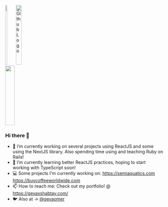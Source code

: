 <div style="display:inline-block; ">
<img style="display:inline" width="20%" height='190px' src="https://pbs.twimg.com/profile_images/1258834027336867841/jhpubSSD_400x400.jpg">

<img style="display:inline" width="35%" height="190px" src="https://scontent.ftlv4-1.fna.fbcdn.net/v/t1.0-9/79371878_1031791383837254_7836361272584044544_o.jpg?_nc_cat=103&_nc_sid=cdbe9c&_nc_ohc=xw2A6ToPvmMAX-w-fdH&_nc_ht=scontent.ftlv4-1.fna&oh=ee53efeadcbad89e584c59a5b2d0b6ba&oe=5F3B4D09" title="Github Logo">

<img style='display:inline' width="45%" height="190px" src="https://scontent.ftlv4-1.fna.fbcdn.net/v/t1.0-9/80665729_1031792323837160_5754642627676864512_o.jpg?_nc_cat=108&_nc_sid=cdbe9c&_nc_ohc=kYrRgAoZcPcAX98fKSS&_nc_ht=scontent.ftlv4-1.fna&oh=19bef4a86609d9277a912a817daf45d9&oe=5F39D441" >


</div>

### Hi there 👋

- 🔭 I’m currently working on several projects using ReactJS and some using the NextJS library. Also spending time using and teaching Ruby on Rails!
- 🌱 I’m currently learning better ReactJS practices, hoping to start working with TypeScript soon!
- 💻 Some projects I'm currently working on: https://semiaquatics.com https://buycoffeeworldwide.com
- 📫 How to reach me: Check out my portfolio! @ https://gevaxshabtay.com/ 
- 🐦 Also at -> [@gevaomer](twitter.com/gevaomer)
